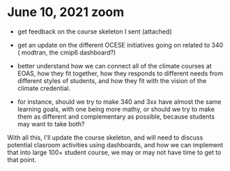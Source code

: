 # June 10, 2021 zoom

- get feedback on the course skeleton I sent (attached)

- get an update on the different OCESE initiatives going on related to 
340 ( modtran, the cmip6 dashboard?)

- better understand how we can connect all of the climate courses at 
EOAS, how they fit together, how they responds to different needs from 
different styles of students, and how they fit with the vision of the 
climate credential.

- for instance, should we try to make 340 and 3xx have almost the same 
learning goals, with one being more mathy, or should we try to make them 
as different and complementary as possible, because students may want to 
take both?

With all this, I'll update the course skeleton, and will need to discuss 
potential clasroom activities using dashboards, and how we can implement 
that into large 100+ student course, we may or may not have time to get 
to that point.
